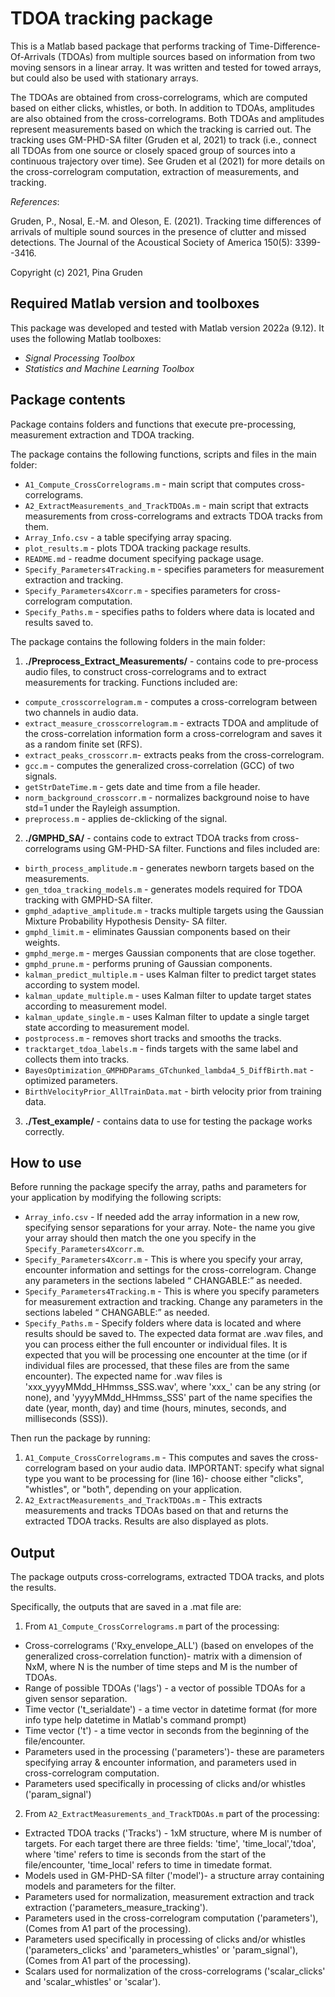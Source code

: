 # TDOA tracking package

This is a Matlab based package that performs tracking of Time-Difference-Of-Arrivals (TDOAs) from multiple sources based on information from two moving sensors in a linear array. It was written and tested for towed arrays, but could also be used with stationary arrays.

The TDOAs are obtained from cross-correlograms, which are computed based on either clicks, whistles, or both. In addition to TDOAs, amplitudes are also obtained from the cross-correlograms. Both TDOAs and amplitudes represent measurements based on which the tracking is carried out. The tracking uses GM-PHD-SA filter (Gruden et al, 2021) to track (i.e., connect all TDOAs from one source or closely spaced group of sources into a continuous trajectory over time). See Gruden et al (2021) for more details on the cross-correlogram computation, extraction of measurements, and tracking.

_References_:

Gruden, P.,  Nosal, E.-M. and Oleson, E. (2021). Tracking time differences of arrivals of multiple sound sources in the presence of clutter and missed detections. The Journal of the Acoustical Society of America  150(5): 3399--3416.

Copyright (c) 2021, Pina Gruden


## Required Matlab version and toolboxes

This package was developed and tested with Matlab version 2022a (9.12). It uses the following Matlab toolboxes:
- *Signal Processing Toolbox*
- *Statistics and Machine Learning Toolbox*

## Package contents
Package contains folders and functions that execute pre-processing, measurement extraction and TDOA tracking.

The package contains the following functions, scripts and files in the main folder:

- `A1_Compute_CrossCorrelograms.m` - main script that computes cross-correlograms.
- `A2_ExtractMeasurements_and_TrackTDOAs.m` - main script that extracts measurements from cross-correlograms and extracts TDOA tracks from them.
- `Array_Info.csv` - a table specifying array spacing.
- `plot_results.m` - plots TDOA tracking package results.
- `README.md` - readme document specifying package usage.
- `Specify_Parameters4Tracking.m` - specifies parameters for measurement extraction and tracking.
- `Specify_Parameters4Xcorr.m`  - specifies parameters for cross-correlogram computation.
- `Specify_Paths.m`  - specifies paths to folders where data is located and results saved to.

The package contains the following folders in the main folder:

1) **./Preprocess_Extract_Measurements/** - contains code to pre-process audio files, to construct cross-correlograms and to extract measurements for tracking. Functions included are:

- `compute_crosscorrelogram.m` - computes a cross-correlogram between two channels in audio data.
- `extract_measure_crosscorrelogram.m` -  extracts TDOA and amplitude of the cross-correlation information form a cross-correlogram and saves it as a random finite set (RFS).
- `extract_peaks_crosscorr.m`- extracts peaks from the cross-correlogram.
- `gcc.m` - computes the generalized cross-correlation (GCC) of two signals. 
- `getStrDateTime.m` - gets date and time from a file header.
- `norm_background_crosscorr.m` - normalizes background noise to have std=1 under the Rayleigh assumption.
- `preprocess.m` - applies de-cklicking of the signal. 

2) **./GMPHD_SA/** - contains code to extract TDOA tracks from cross-correlograms using GM-PHD-SA filter. Functions and files included are:

- `birth_process_amplitude.m` - generates newborn targets based on the measurements.
- `gen_tdoa_tracking_models.m` - generates models required 
           for TDOA tracking with GMPHD-SA filter.
- `gmphd_adaptive_amplitude.m` - tracks multiple targets
         using the Gaussian Mixture Probability Hypothesis Density- SA filter.
- `gmphd_limit.m` - eliminates Gaussian components based on their
        weights.
- `gmphd_merge.m` - merges Gaussian components that are close together.
- `gmphd_prune.m` - performs pruning of Gaussian components.
- `kalman_predict_multiple.m` - uses Kalman filter to predict target states according to system model.
- `kalman_update_multiple.m` - uses Kalman filter to update target states according to measurement model.
- `kalman_update_single.m` - uses Kalman filter to update a single target state according to measurement model.
- `postprocess.m` - removes short tracks and smooths the tracks.
- `tracktarget_tdoa_labels.m` - finds targets with the same label and collects them into tracks.
- `BayesOptimization_GMPHDParams_GTchunked_lambda4_5_DiffBirth.mat` - optimized parameters.
- `BirthVelocityPrior_AllTrainData.mat` - birth velocity prior from training data.

3) **./Test_example/** - contains data to use for testing the package works correctly.



## How to use

Before running the package specify the array, paths and parameters for your application by modifying the following scripts: 
- `Array_info.csv` - If needed add the array information in a new row, specifying sensor separations for your array. Note- the name you give your array should then match the one you specify in the `Specify_Parameters4Xcorr.m`.
- `Specify_Parameters4Xcorr.m` - This is where you specify your array, encounter information and settings for the cross-correlogram. Change any parameters in the sections labeled “ CHANGABLE:” as needed. 
- `Specify_Parameters4Tracking.m` - This is where you specify parameters for measurement extraction and tracking. Change any parameters in the sections labeled “ CHANGABLE:” as needed. 
- `Specify_Paths.m` - Specify folders where data is located and where results should be saved to. The expected data format are .wav files, and you can process either the full encounter or individual files. It is expected that you will be processing one encounter at the time (or if individual files are processed, that these files are from the same encounter). The expected name for .wav files is 'xxx_yyyyMMdd_HHmmss_SSS.wav', where 'xxx_' can be any string (or none), and 'yyyyMMdd_HHmmss_SSS' part of the name specifies the date (year, month, day) and time (hours, minutes, seconds, and milliseconds (SSS)).


Then run the package by running:
1) `A1_Compute_CrossCorrelograms.m` - This computes and saves the cross-correlogram based on your audio data. IMPORTANT: specify what signal type you want to be processing for (line 16)- choose either "clicks", "whistles", or "both", depending on your application.
2) `A2_ExtractMeasurements_and_TrackTDOAs.m` - This extracts measurements and tracks TDOAs based on that and returns the extracted TDOA tracks. Results are also displayed as plots.


## Output

The package outputs cross-correlograms, extracted TDOA tracks, and plots the results. 

Specifically, the outputs that are saved in a .mat file are:
1) From `A1_Compute_CrossCorrelograms.m` part of the processing:
- Cross-correlograms ('Rxy_envelope_ALL') (based on envelopes of the generalized cross-correlation function)- matrix with a dimension of NxM, where N is the number of time steps and M is the number of TDOAs. 
- Range of possible TDOAs ('lags') - a vector of possible TDOAs for a given sensor separation.
- Time vector ('t_serialdate') - a time vector in datetime format (for more info type help datetime in Matlab's command prompt)
- Time vector ('t') - a time vector in seconds from the beginning of the file/encounter.
- Parameters used in the processing ('parameters')- these are parameters specifying array & encounter information, and parameters used in cross-correlogram computation.
- Parameters used specifically in processing of clicks and/or whistles ('param_signal')

2) From `A2_ExtractMeasurements_and_TrackTDOAs.m` part of the processing:
- Extracted TDOA tracks ('Tracks') - 1xM structure, where M is number of targets. For each target there are three fields: 'time', 'time_local','tdoa', where 'time' refers to time is seconds from the start of the file/encounter, 'time_local' refers to time in timedate format.
- Models used in GM-PHD-SA filter ('model')- a structure array containing models and parameters for the filter.
- Parameters used for normalization, measurement extraction and track extraction ('parameters_measure_tracking').
- Parameters used in the cross-correlogram computation ('parameters'), (Comes from A1 part of the processing).
- Parameters used specifically in processing of clicks and/or whistles ('parameters_clicks' and 'parameters_whistles' or 'param_signal'), (Comes from A1 part of the processing).
- Scalars used for normalization of the cross-correlograms ('scalar_clicks' and 'scalar_whistles' or 'scalar').


